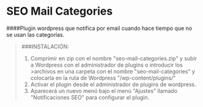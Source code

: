 # SEO Mail Categories
####Plugin wordpress que notifica por email cuando hace tiempo que no se usan las categorías.

>###INSTALACIÓN:
>1. Comprimir en zip con el nombre "seo-mail-categories.zip" y subir a Wordpress con el administrador de plugins o introducir los >archivos en una carpeta con el nombre "seo-mail-categories" y colocarla en la ruta de Wordpress "/wp-content/plugins/"
>2. Activar el plugin desde el administrador de plugins de wordpress.
>3. Aparecerá un nuevo menú bajo el menú "Ajustes" llamado "Notificaciones SEO" para configurar el plugin.
